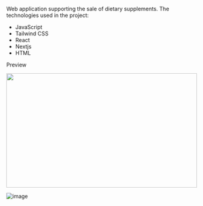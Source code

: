 Web application supporting the sale of dietary supplements.
The technologies used in the project:
- JavaScript
- Tailwind CSS
- React
- Nextjs
- HTML

Preview

<img src="https://github.com/adamowski21/projekt/assets/76078599/b6fcea4e-1941-45ff-83c3-fc83598ac277" height="300" width="500" />

![image](https://github.com/adamowski21/projekt/assets/76078599/baf63e37-c00a-47ff-90cc-b18ca23d57ae)
